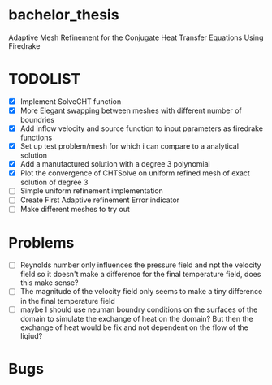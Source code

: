 # bachelor_thesis
Adaptive Mesh Refinement for the Conjugate Heat Transfer Equations Using Firedrake
# TODOLIST
- [x] Implement SolveCHT function
- [x] More Elegant swapping between meshes with different number of boundries
- [x] Add inflow velocity and source function to input parameters as firedrake functions
- [x] Set up test problem/mesh for which i can compare to a analytical solution
- [x] Add a manufactured solution with a degree 3 polynomial
- [x] Plot the convergence of CHTSolve on uniform refined mesh of exact solution of degree 3
- [ ] Simple uniform refinement implementation
- [ ] Create First Adaptive refinement Error indicator
- [ ] Make different meshes to try out
# Problems
- [ ] Reynolds number only influences the pressure field and npt the velocity field so it doesn't make a difference for the final temperature field, does this make sense?
- [ ] The magnitude of the velocity field only seems to make a tiny difference in the final temperature field
- [ ] maybe I should use neuman boundry conditions on the surfaces of the domain to simulate the exchange of heat on the domain? But then the exchange of heat would be fix and not dependent on the flow of the liqiud?
# Bugs